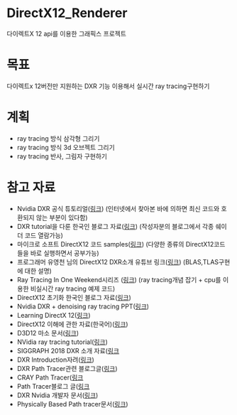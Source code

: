 # DirectX12_Renderer
다이렉트X 12 api를 이용한 그래픽스 프로젝트

# 목표
다이렉트x 12버전만 지원하는 DXR 기능 이용해서 실시간 ray tracing구현하기

# 계획
- ray tracing 방식 삼각형 그리기
- ray tracing 방식 3d 오브젝트 그리기
- ray tracing 반사, 그림자 구현하기

# 참고 자료
- Nvidia DXR 공식 튜토리얼([링크](https://developer.nvidia.com/rtx/raytracing/dxr/dx12-raytracing-tutorial-part-1)) (인터넷에서 찾아본 바에 의하면 최신 코드와 호환되지 않는 부분이 있다함)
- DXR tutorial을 다룬 한국인 블로그 자료([링크](https://m.blog.naver.com/wkdghcjf1234/221638503174)) (작성자분의 블로그에서 각종 쉐이더 코드 열람가능)
- 마이크로 소프트 DirectX12 코드 samples([링크](https://github.com/microsoft/DirectX-Graphics-Samples)) (다양한 종류의 DirectX12코드들을 바로 실행하면서 공부가능)
- 프로그래머 유영천 님의 DirectX12 DXR소개 유튜브 링크([링크](https://www.youtube.com/watch?v=ALcVb5b68Zw&t=8676s)) (BLAS,TLAS구현에 대한 설명)
- Ray Tracing In One Weekend시리즈 ([링크](https://github.com/RayTracing/raytracing.github.io)) (ray tracing개념 잡기 + cpu를 이용한 비실시간 ray tracing 예제 코드)
- DirectX12 초기화 한국인 블로그 자료([링크](https://ssinyoung.tistory.com/category/PROGRAMMING/DirectX%2012?page=1))
- Nvidia DXR + denoising ray tracing PPT([링크](https://developer.download.nvidia.com/assets/gameworks/downloads/secure/GDC18_Slides/Ray%20Tracing%20in%20Games%20with%20NVIDIA%20RTX%20-%20GDC%202018.pdf?B3nrAXxGpjtdWIwQNTYRV9zu4mnIwNn8ME082vNMZM5S9JRkK1CmJIHBuTQJRy50auNW3Hyo2mKbRzUgyhmm_772uy4U-T4QqW6vuIAewK8SbzvgDpUSYPMqOa-FncHUChklhhfmSPecUbKd_DfHwc21I4LmkQdUjqYp28aSgy-qQxJuJS8lINuypyyN2PFoTq-aBnNblekeS2YGLz5WS4vWfMZC2zVBH1V22EBu_koaQys&t=eyJscyI6ImdzZW8iLCJsc2QiOiJodHRwczpcL1wvd3d3Lmdvb2dsZS5jb21cLyJ9))
- Learning DirectX 12([링크](https://www.3dgep.com/learning-directx-12-1/))
- DirectX12 이해에 관한 자료(한국어)([링크](https://github.com/Alegruz/PipelineRenderer/wiki/Understanding-DirectX-12-%5BKorean%5D))
- D3D12 마소 문서([링크](https://docs.microsoft.com/en-us/windows/win32/direct3d12/creating-a-basic-direct3d-12-component))
- NVidia ray tracing tutorial([링크](https://developer.nvidia.com/blog/dx12-raytracing-tutorials/))
- SIGGRAPH 2018 DXR 소개 자료([링크](http://intro-to-dxr.cwyman.org/)
- DXR Introduction자려([링크](https://renderingpixels.com/2022/07/getting-started-with-directx-raytracing/))
- DXR Path Tracer관련 블로그글([링크](http://simonstechblog.blogspot.com/2018/06/simple-gpu-path-tracer.html))
- CRAY Path Tracer([링크](https://kkhomyakov3d.github.io/posts/open-source-ray-tracers-and-path-tracers/)
- Path Tracer블로그 글([링크](https://www.mattkeeter.com/projects/rayray/)
- DXR Nvidia 개발자 문서([링크](https://developer.download.nvidia.com//ray-tracing-gems/rtg2-chapter14-preprint.pdf))
- Physically Based Path tracer문서([링크](https://alexanderameye.github.io/notes/path-tracer/))
